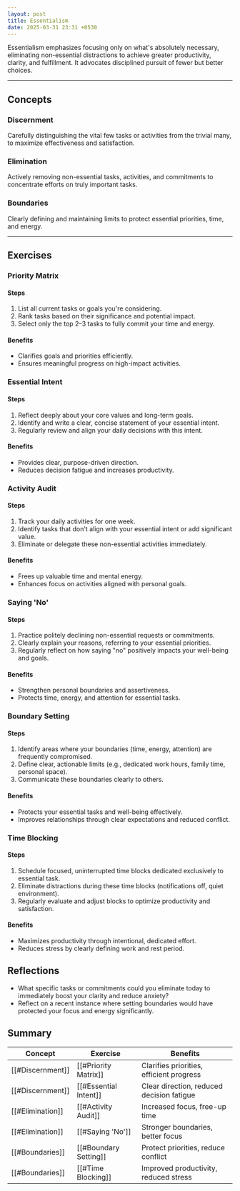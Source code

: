 ```yaml
---
layout: post
title: Essentialism
date: 2025-03-31 23:31 +0530
---
```


Essentialism emphasizes focusing only on what's absolutely necessary, eliminating non-essential distractions to achieve greater productivity, clarity, and fulfillment. It advocates disciplined pursuit of fewer but better choices.

---

## Concepts

### Discernment

Carefully distinguishing the vital few tasks or activities from the trivial many, to maximize effectiveness and satisfaction.

### Elimination

Actively removing non-essential tasks, activities, and commitments to concentrate efforts on truly important tasks.

### Boundaries

Clearly defining and maintaining limits to protect essential priorities, time, and energy.

---

## Exercises

### Priority Matrix

#### Steps

1. List all current tasks or goals you're considering.
2. Rank tasks based on their significance and potential impact.
3. Select only the top 2–3 tasks to fully commit your time and energy.

#### Benefits

- Clarifies goals and priorities efficiently.
- Ensures meaningful progress on high-impact activities.

### Essential Intent

#### Steps

1. Reflect deeply about your core values and long-term goals.
2. Identify and write a clear, concise statement of your essential intent.
3. Regularly review and align your daily decisions with this intent.

#### Benefits

- Provides clear, purpose-driven direction.
- Reduces decision fatigue and increases productivity.

### Activity Audit

#### Steps

1. Track your daily activities for one week.
2. Identify tasks that don't align with your essential intent or add significant value.
3. Eliminate or delegate these non-essential activities immediately.

#### Benefits

- Frees up valuable time and mental energy.
- Enhances focus on activities aligned with personal goals.

### Saying 'No'

#### Steps

1. Practice politely declining non-essential requests or commitments.
2. Clearly explain your reasons, referring to your essential priorities.
3. Regularly reflect on how saying "no" positively impacts your well-being and goals.

#### Benefits

- Strengthen personal boundaries and assertiveness.
- Protects time, energy, and attention for essential tasks.

### Boundary Setting

#### Steps

1. Identify areas where your boundaries (time, energy, attention) are frequently compromised.
2. Define clear, actionable limits (e.g., dedicated work hours, family time, personal space).
3. Communicate these boundaries clearly to others.

#### Benefits

- Protects your essential tasks and well-being effectively.
- Improves relationships through clear expectations and reduced conflict.

### Time Blocking

#### Steps

1. Schedule focused, uninterrupted time blocks dedicated exclusively to essential task.
2. Eliminate distractions during these time blocks (notifications off, quiet environment).
3. Regularly evaluate and adjust blocks to optimize productivity and satisfaction.

#### Benefits

- Maximizes productivity through intentional, dedicated effort.
- Reduces stress by clearly defining work and rest period.

## Reflections

- What specific tasks or commitments could you eliminate today to immediately boost your clarity and reduce anxiety?
- Reflect on a recent instance where setting boundaries would have protected your focus and energy significantly.

## Summary

| Concept          | Exercise              | Benefits                                  |
| ---------------- | --------------------- | ----------------------------------------- |
| [[#Discernment]] | [[#Priority Matrix]]  | Clarifies priorities, efficient progress  |
| [[#Discernment]] | [[#Essential Intent]] | Clear direction, reduced decision fatigue |
| [[#Elimination]] | [[#Activity Audit]]   | Increased focus, free-up time             |
| [[#Elimination]] | [[#Saying 'No']]      | Stronger boundaries, better focus         |
| [[#Boundaries]]  | [[#Boundary Setting]] | Protect priorities, reduce conflict       |
| [[#Boundaries]]  | [[#Time Blocking]]    | Improved productivity, reduced stress     |
